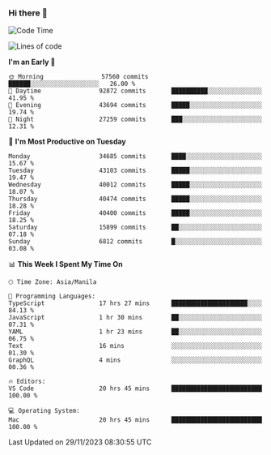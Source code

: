 ### Hi there 👋

<!--START_SECTION:waka-->
![Code Time](http://img.shields.io/badge/Code%20Time-4%2C588%20hrs%2057%20mins-blue)

![Lines of code](https://img.shields.io/badge/From%20Hello%20World%20I%27ve%20Written-101.0%20million%20lines%20of%20code-blue)

**I'm an Early 🐤** 

```text
🌞 Morning                57560 commits       ██████░░░░░░░░░░░░░░░░░░░   26.00 % 
🌆 Daytime                92872 commits       ██████████░░░░░░░░░░░░░░░   41.95 % 
🌃 Evening                43694 commits       █████░░░░░░░░░░░░░░░░░░░░   19.74 % 
🌙 Night                  27259 commits       ███░░░░░░░░░░░░░░░░░░░░░░   12.31 % 
```
📅 **I'm Most Productive on Tuesday** 

```text
Monday                   34685 commits       ████░░░░░░░░░░░░░░░░░░░░░   15.67 % 
Tuesday                  43103 commits       █████░░░░░░░░░░░░░░░░░░░░   19.47 % 
Wednesday                40012 commits       █████░░░░░░░░░░░░░░░░░░░░   18.07 % 
Thursday                 40474 commits       █████░░░░░░░░░░░░░░░░░░░░   18.28 % 
Friday                   40400 commits       █████░░░░░░░░░░░░░░░░░░░░   18.25 % 
Saturday                 15899 commits       ██░░░░░░░░░░░░░░░░░░░░░░░   07.18 % 
Sunday                   6812 commits        █░░░░░░░░░░░░░░░░░░░░░░░░   03.08 % 
```


📊 **This Week I Spent My Time On** 

```text
🕑︎ Time Zone: Asia/Manila

💬 Programming Languages: 
TypeScript               17 hrs 27 mins      █████████████████████░░░░   84.13 % 
JavaScript               1 hr 30 mins        ██░░░░░░░░░░░░░░░░░░░░░░░   07.31 % 
YAML                     1 hr 23 mins        ██░░░░░░░░░░░░░░░░░░░░░░░   06.75 % 
Text                     16 mins             ░░░░░░░░░░░░░░░░░░░░░░░░░   01.30 % 
GraphQL                  4 mins              ░░░░░░░░░░░░░░░░░░░░░░░░░   00.36 % 

🔥 Editors: 
VS Code                  20 hrs 45 mins      █████████████████████████   100.00 % 

💻 Operating System: 
Mac                      20 hrs 45 mins      █████████████████████████   100.00 % 
```


 Last Updated on 29/11/2023 08:30:55 UTC
<!--END_SECTION:waka-->


<!--
**rad182/rad182** is a ✨ _special_ ✨ repository because its `README.md` (this file) appears on your GitHub profile.

Here are some ideas to get you started:

- 🔭 I’m currently working on ...
- 🌱 I’m currently learning ...
- 👯 I’m looking to collaborate on ...
- 🤔 I’m looking for help with ...
- 💬 Ask me about ...
- 📫 How to reach me: ...
- 😄 Pronouns: ...
- ⚡ Fun fact: ...
-->
